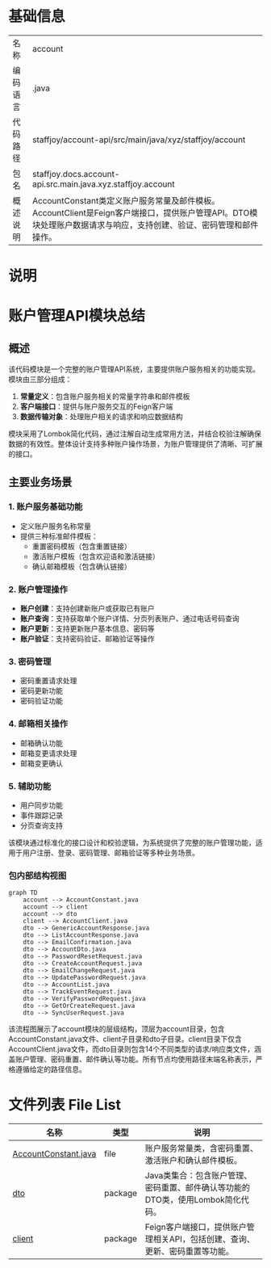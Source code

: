 # 基础信息

|      |      |
|------|------|
| 名称 | account |
| 编码语言 | .java |
| 代码路径 | staffjoy/account-api/src/main/java/xyz/staffjoy/account |
| 包名 | staffjoy.docs.account-api.src.main.java.xyz.staffjoy.account |
| 概述说明 | AccountConstant类定义账户服务常量及邮件模板。AccountClient是Feign客户端接口，提供账户管理API。DTO模块处理账户数据请求与响应，支持创建、验证、密码管理和邮件操作。 |

# 说明

# 账户管理API模块总结

## 概述

该代码模块是一个完整的账户管理API系统，主要提供账户服务相关的功能实现。模块由三部分组成：

1. **常量定义**：包含账户服务相关的常量字符串和邮件模板
2. **客户端接口**：提供与账户服务交互的Feign客户端
3. **数据传输对象**：处理账户相关的请求和响应数据结构

模块采用了Lombok简化代码，通过注解自动生成常用方法，并结合校验注解确保数据的有效性。整体设计支持多种账户操作场景，为账户管理提供了清晰、可扩展的接口。

## 主要业务场景

### 1. 账户服务基础功能
- 定义账户服务名称常量
- 提供三种标准邮件模板：
  - 重置密码模板（包含重置链接）
  - 激活账户模板（包含欢迎语和激活链接）
  - 确认邮箱模板（包含确认链接）

### 2. 账户管理操作
- **账户创建**：支持创建新账户或获取已有账户
- **账户查询**：支持获取单个账户详情、分页列表账户、通过电话号码查询
- **账户更新**：支持更新账户基本信息、密码等
- **账户验证**：支持密码验证、邮箱验证等操作

### 3. 密码管理
- 密码重置请求处理
- 密码更新功能
- 密码验证功能

### 4. 邮箱相关操作
- 邮箱确认功能
- 邮箱变更请求处理
- 邮箱变更确认

### 5. 辅助功能
- 用户同步功能
- 事件跟踪记录
- 分页查询支持

该模块通过标准化的接口设计和校验逻辑，为系统提供了完整的账户管理功能，适用于用户注册、登录、密码管理、邮箱验证等多种业务场景。


### 包内部结构视图

```mermaid
graph TD
    account --> AccountConstant.java
    account --> client
    account --> dto
    client --> AccountClient.java
    dto --> GenericAccountResponse.java
    dto --> ListAccountResponse.java
    dto --> EmailConfirmation.java
    dto --> AccountDto.java
    dto --> PasswordResetRequest.java
    dto --> CreateAccountRequest.java
    dto --> EmailChangeRequest.java
    dto --> UpdatePasswordRequest.java
    dto --> AccountList.java
    dto --> TrackEventRequest.java
    dto --> VerifyPasswordRequest.java
    dto --> GetOrCreateRequest.java
    dto --> SyncUserRequest.java
```

该流程图展示了account模块的层级结构，顶层为account目录，包含AccountConstant.java文件、client子目录和dto子目录。client目录下仅含AccountClient.java文件，而dto目录则包含14个不同类型的请求/响应类文件，涵盖账户管理、密码重置、邮件确认等功能。所有节点均使用路径末端名称表示，严格遵循给定的路径信息。

# 文件列表 File List

| 名称   | 类型  | 说明 |
|-------|------|-------------|
| [AccountConstant.java](AccountConstant.md) | file | 账户服务常量类，含密码重置、激活账户和确认邮件模板。 |
| [dto](dto/_module.md) | package | Java类集合：包含账户管理、密码重置、邮件确认等功能的DTO类，使用Lombok简化代码。 |
| [client](client/_module.md) | package | Feign客户端接口，提供账户管理相关API，包括创建、查询、更新、密码重置等功能。 |



